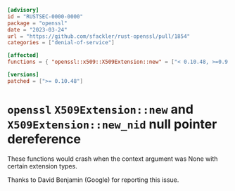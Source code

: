 ```toml
[advisory]
id = "RUSTSEC-0000-0000"
package = "openssl"
date = "2023-03-24"
url = "https://github.com/sfackler/rust-openssl/pull/1854"
categories = ["denial-of-service"]

[affected]
functions = { "openssl::x509::X509Extension::new" = ["< 0.10.48, >=0.9.7"], "openssl::x509::X509Extension::new_nid" = ["< 0.10.48, >=0.9.7"] }

[versions]
patched = [">= 0.10.48"]
```

# `openssl` `X509Extension::new` and `X509Extension::new_nid` null pointer dereference

These functions would crash when the context argument was None with certain extension types.

Thanks to David Benjamin (Google) for reporting this issue.
